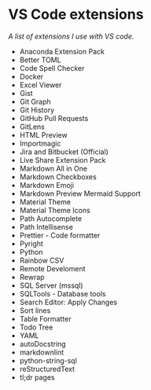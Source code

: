 # VS Code extensions

_A list of extensions I use with VS code._

- Anaconda Extension Pack
- Better TOML
- Code Spell Checker
- Docker
- Excel Viewer
- Gist
- Git Graph
- Git History
- GitHub Pull Requests
- GitLens
- HTML Preview
- Importmagic
- Jira and Bitbucket (Official)
- Live Share Extension Pack
- Markdown All in One
- Markdown Checkboxes
- Markdown Emoji
- Markdown Preview Mermaid Support
- Material Theme
- Material Theme Icons
- Path Autocomplete
- Path Intellisense
- Prettier - Code formatter
- Pyright
- Python
- Rainbow CSV
- Remote Develoment
- Rewrap
- SQL Server (mssql)
- SQLTools - Database tools
- Search Editor: Apply Changes
- Sort lines
- Table Formatter
- Todo Tree
- YAML
- autoDocstring
- markdownlint
- python-string-sql
- reStructuredText
- tl;dr pages

